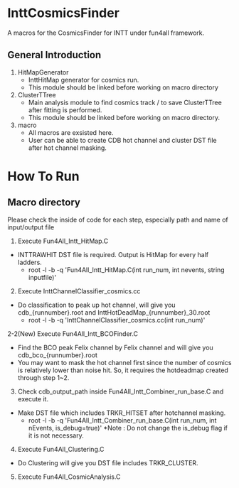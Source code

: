 # InttCosmicsFinder

A macros for the CosmicsFinder for INTT under fun4all framework.

## General Introduction

1. HitMapGenerator
   - InttHitMap generator for cosmics run.
   - This module should be linked before working on macro directory
2. ClusterTTree
   - Main analysis module to find cosmics track / to save ClusterTTree after fitting is performed.
   - This module should be linked before working on macro directory.
3. macro
   - All macros are exsisted here.
   - User can be able to create CDB hot channel and cluster DST file after hot channel masking.

# How To Run
## Macro directory
Please check the inside of code for each step, especially path and name of input/output file

1. Execute Fun4All_Intt_HitMap.C 
- INTTRAWHIT DST file is required. Output is HitMap for every half ladders.
   - root -l -b -q 'Fun4All_Intt_HitMap.C(int run_num, int nevents, string inputfile)'

2. Execute InttChannelClassifier_cosmics.cc 
 - Do classification to peak up hot channel, will give you cdb_{runnumber}.root and InttHotDeadMap_{runnumber}_30.root
   - root -l -b -q 'InttChannelClassifier_cosmics.cc(int run_num)'

2-2(New) Execute Fun4All_Intt_BCOFinder.C
 - Find the BCO peak Felix channel by Felix channel and will give you cdb_bco_{runnumber}.root
 - You may want to mask the hot channel first since the number of cosmics is relatively lower than noise hit. So, it requires the hotdeadmap created through step 1~2.

3. Check cdb_output_path inside Fun4All_Intt_Combiner_run_base.C and execute it.
- Make DST file which includes TRKR_HITSET after hotchannel masking.
   - root -l -b -q 'Fun4All_Intt_Combiner_run_base.C(int run_num, int nEvents, is_debug=true)'
  *Note : Do not change the is_debug flag if it is not necessary.
4. Execute Fun4All_Clustering.C
 -  Do Clustering will give you DST file includes TRKR_CLUSTER.
5. Execute Fun4All_CosmicAnalysis.C

